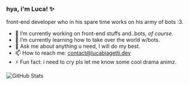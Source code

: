 ### hya, i'm Luca! ✨
front-end developer who in his spare time works on his army of bots :3.

- 🔭 I’m currently working on front-end stuffs and..bots, *of course.*  
- 🌱 I’m currently learning how to take over the world w/bots.  
- 💬 Ask me about anything u need, I will do my best. 
- 📫 How to reach me: contact@lucabiagetti.dev
- ⚡ Fun fact: i need to cry pls let me know some cool drama animz.


![GitHub Stats](https://github-readme-stats.vercel.app/api?username=islaDevs&hide=prs,issues&count_private=true&show_icons=true&theme=material-palenight)
